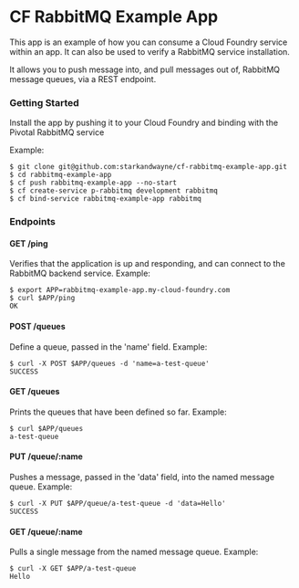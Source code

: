 # CF RabbitMQ Example App

This app is an example of how you can consume a Cloud Foundry
service within an app.  It can also be used to verify a RabbitMQ
service installation.

It allows you to push message into, and pull messages out of,
RabbitMQ message queues, via a REST endpoint.

### Getting Started

Install the app by pushing it to your Cloud Foundry and binding
with the Pivotal RabbitMQ service

Example:

    $ git clone git@github.com:starkandwayne/cf-rabbitmq-example-app.git
    $ cd rabbitmq-example-app
    $ cf push rabbitmq-example-app --no-start
    $ cf create-service p-rabbitmq development rabbitmq
    $ cf bind-service rabbitmq-example-app rabbitmq

### Endpoints

#### GET /ping

Verifies that the application is up and responding, and can
connect to the RabbitMQ backend service.  Example:

    $ export APP=rabbitmq-example-app.my-cloud-foundry.com
    $ curl $APP/ping
    OK

#### POST /queues

Define a queue, passed in the 'name' field.  Example:

    $ curl -X POST $APP/queues -d 'name=a-test-queue'
    SUCCESS

#### GET /queues

Prints the queues that have been defined so far.  Example:

    $ curl $APP/queues
    a-test-queue

#### PUT /queue/:name

Pushes a message, passed in the 'data' field, into the named
message queue.  Example:

    $ curl -X PUT $APP/queue/a-test-queue -d 'data=Hello'
    SUCCESS


#### GET /queue/:name

Pulls a single message from the named message queue.  Example:

    $ curl -X GET $APP/a-test-queue
    Hello

